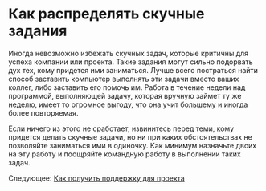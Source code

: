 # Как распределять скучные задания

Иногда невозможно избежать скучных задач, которые критичны для успеха компании или проекта. Такие задания могут сильно подорвать дух тех, кому придется ими заниматься. Лучше всего постраться найти способ заставить компьютер выполнять эти задачи вместо ваших коллег, либо заставить его помочь им. Работа в течение недели над программой, выполняющей задачу, которая вручную займет ту же неделю, имеет то огромное выгоду, что она учит большему и иногда более повторяемая. 

Если ничего из этого не сработает, извинитесь перед теми, кому придется делать скучные задачи, но ни при каких обстоятельствах не позволяйте заниматься ими в одиночку. Как минимум назначьте двоих на эту работу и поощряйте командную работу в выполнении таких задач.

Следующее: [Как получить поддержку для проекта](06-How-to-Gather-Support-for-a-Project.md)
